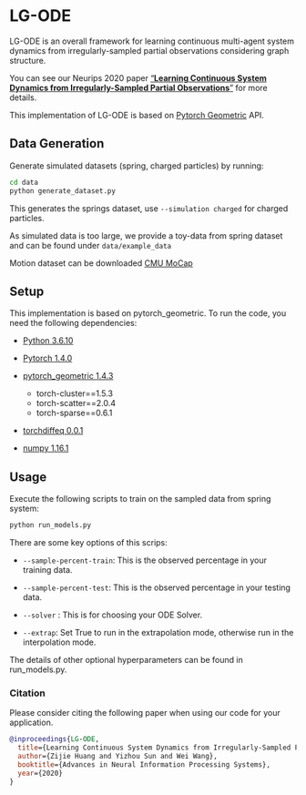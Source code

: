 # LG-ODE

LG-ODE is an overall framework for learning continuous multi-agent system dynamics from irregularly-sampled partial observations considering graph structure.

You can see our Neurips 2020 paper [“**Learning Continuous System Dynamics from Irregularly-Sampled Partial Observations**”](https://arxiv.org/abs/2011.03880) for more details.

This implementation of LG-ODE is based on [Pytorch Geometric](https://github.com/rusty1s/pytorch_geometric) API.
## Data Generation

Generate simulated datasets (spring, charged particles) by running:

```bash
cd data
python generate_dataset.py 
```

This generates the springs dataset, use `--simulation charged` for charged particles. 

As simulated data is too large, we provide a toy-data from spring dataset and can be found under `data/example_data` 

Motion dataset can be downloaded [CMU MoCap](http://mocap.cs.cmu.edu/) 



## Setup

This implementation is based on pytorch_geometric. To run the code, you need the following dependencies:

* [Python 3.6.10](https://www.python.org/)

- [Pytorch 1.4.0](https://pytorch.org/)

- [pytorch_geometric 1.4.3](https://pytorch-geometric.readthedocs.io/)

  - torch-cluster==1.5.3
  - torch-scatter==2.0.4
  - torch-sparse==0.6.1

- [torchdiffeq 0.0.1](https://github.com/rtqichen/torchdiffeq)

- [numpy 1.16.1](https://numpy.org/)


## Usage
Execute the following scripts to train on the sampled data from spring system:

```bash
python run_models.py
```

There are some key options of this scrips:

- `--sample-percent-train`: This is the observed percentage in your training data.

- `--sample-percent-test`: This is the observed percentage in your testing data.

- `--solver` : This is for choosing your ODE Solver.

- `--extrap`: Set True to run in the extrapolation mode, otherwise run in the interpolation mode.


The details of other optional hyperparameters can be found in run_models.py.
### Citation

Please consider citing the following paper when using our code for your application.

```bibtex
@inproceedings{LG-ODE,
  title={Learning Continuous System Dynamics from Irregularly-Sampled Partial Observations},
  author={Zijie Huang and Yizhou Sun and Wei Wang},
  booktitle={Advances in Neural Information Processing Systems},
  year={2020}
}
```
